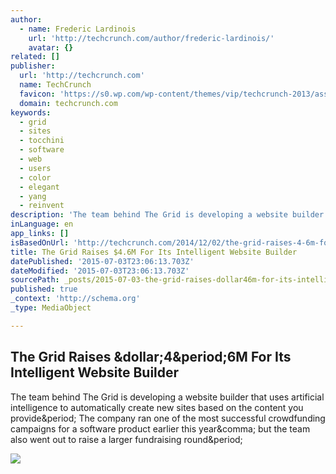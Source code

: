 ```yaml
---
author:
  - name: Frederic Lardinois
    url: 'http://techcrunch.com/author/frederic-lardinois/'
    avatar: {}
related: []
publisher:
  url: 'http://techcrunch.com'
  name: TechCrunch
  favicon: 'https://s0.wp.com/wp-content/themes/vip/techcrunch-2013/assets/images/favicon.ico'
  domain: techcrunch.com
keywords:
  - grid
  - sites
  - tocchini
  - software
  - web
  - users
  - color
  - elegant
  - yang
  - reinvent
description: 'The team behind The Grid is developing a website builder that uses artificial intelligence to automatically create new sites based on the content you provide. The company ran one of the most successful crowdfunding campaigns for a software product earlier this year, but the team also went out to raise a larger fundraising round.'
inLanguage: en
app_links: []
isBasedOnUrl: 'http://techcrunch.com/2014/12/02/the-grid-raises-4-6m-for-its-intelligent-website-builder/'
title: The Grid Raises $4.6M For Its Intelligent Website Builder
datePublished: '2015-07-03T23:06:13.703Z'
dateModified: '2015-07-03T23:06:13.703Z'
sourcePath: _posts/2015-07-03-the-grid-raises-dollar46m-for-its-intelligent-website-builder.md
published: true
_context: 'http://schema.org'
_type: MediaObject

---
```

<article style=""><h1>The Grid Raises &amp;dollar;4&amp;period;6M For Its Intelligent Website Builder</h1><p>The team behind The Grid is developing a website builder that uses artificial intelligence to automatically create new sites based on the content you provide&amp;period; The company ran one of the most successful crowdfunding campaigns for a software product earlier this year&amp;comma; but the team also went out to raise a larger fundraising round&amp;period;</p><img src="https://tctechcrunch2011.files.wordpress.com/2014/10/tiled.jpg?w=738" /></article>